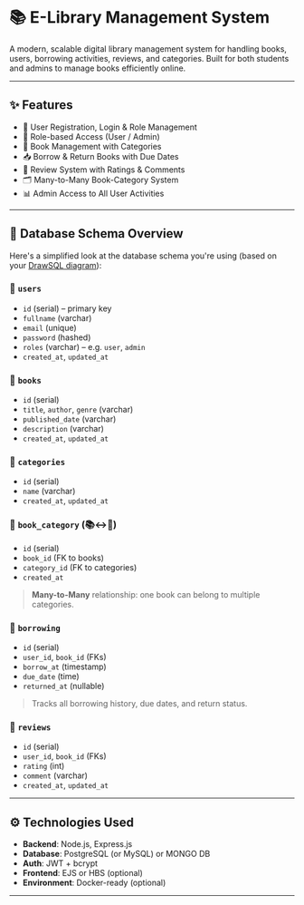 # 📚 E-Library Management System

A modern, scalable digital library management system for handling books, users, borrowing activities, reviews, and categories. Built for both students and admins to manage books efficiently online.

---

## ✨ Features

- 👤 User Registration, Login & Role Management
- 🔐 Role-based Access (User / Admin)
- 📖 Book Management with Categories
- 📥 Borrow & Return Books with Due Dates
- 📝 Review System with Ratings & Comments
- 🗂️ Many-to-Many Book-Category System
- 📊 Admin Access to All User Activities

---

## 🧩 Database Schema Overview

Here's a simplified look at the database schema you're using (based on your [DrawSQL diagram](https://drawsql.app/teams/azul-x/diagrams/e-library#)):

### 🔸 `users`
- `id` (serial) – primary key
- `fullname` (varchar)
- `email` (unique)
- `password` (hashed)
- `roles` (varchar) – e.g. `user`, `admin`
- `created_at`, `updated_at`

### 🔸 `books`
- `id` (serial)
- `title`, `author`, `genre` (varchar)
- `published_date` (varchar)
- `description` (varchar)
- `created_at`, `updated_at`

### 🔸 `categories`
- `id` (serial)
- `name` (varchar)
- `created_at`, `updated_at`

### 🔸 `book_category` (📚↔️📂)
- `id` (serial)
- `book_id` (FK to books)
- `category_id` (FK to categories)
- `created_at`

> **Many-to-Many** relationship: one book can belong to multiple categories.

### 🔸 `borrowing`
- `id` (serial)
- `user_id`, `book_id` (FKs)
- `borrow_at` (timestamp)
- `due_date` (time)
- `returned_at` (nullable)

> Tracks all borrowing history, due dates, and return status.

### 🔸 `reviews`
- `id` (serial)
- `user_id`, `book_id` (FKs)
- `rating` (int)
- `comment` (varchar)
- `created_at`, `updated_at`

---

## ⚙️ Technologies Used

- **Backend**: Node.js, Express.js
- **Database**: PostgreSQL (or MySQL) or MONGO DB
- **Auth**: JWT + bcrypt
- **Frontend**: EJS or HBS (optional)
- **Environment**: Docker-ready (optional)

---

